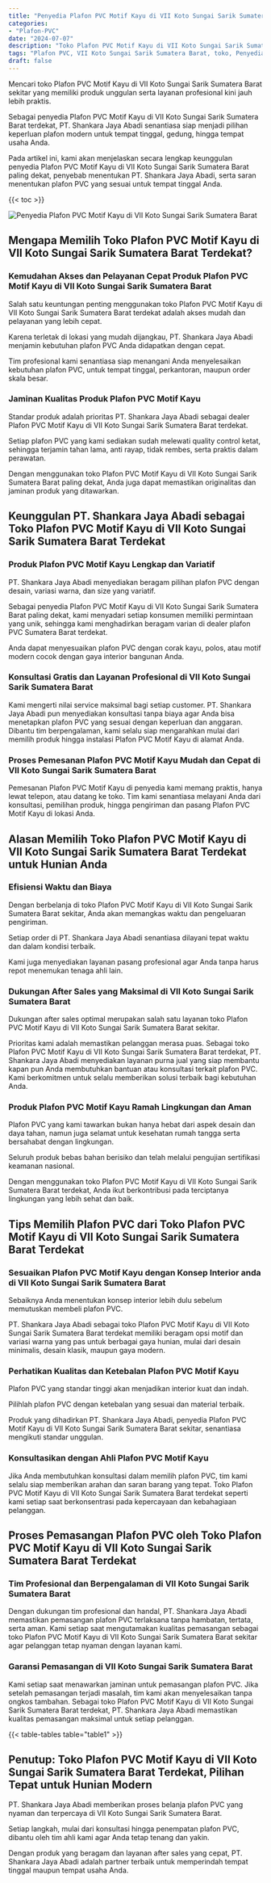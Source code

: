 ```yaml
---
title: "Penyedia Plafon PVC Motif Kayu di VII Koto Sungai Sarik Sumatera Barat"
categories: 
- "Plafon-PVC"
date: "2024-07-07"
description: "Toko Plafon PVC Motif Kayu di VII Koto Sungai Sarik Sumatera Barat untuk hunian, perkantoran, dan gerai. Plafon berkualitas, variasi motif, pilihan warna modern, beserta jasa penempatan dikerjakan oleh teknisi ahli dan garansi resmi!|Layanan penjualan Plafon PVC Motif Kayu di VII Koto Sungai Sarik Sumatera Barat untuk kebutuhan hunian, kantor, atau toko, dengan produk unggulan dan penempatan oleh teknisi berpengalaman dan garansi resmi.|Solusi Plafon PVC Motif Kayu di VII Koto Sungai Sarik Sumatera Barat yang terpercaya untuk tempat tinggal, office, dan gerai, dengan material terbaik dan instalasi dikerjakan oleh tim ahli dan kepastian resmi.|Penjualan Plafon PVC Motif Kayu di VII Koto Sungai Sarik Sumatera Barat untuk hunian, perkantoran, dan ritel, beserta material unggulan dan instalasi ditangani oleh tenaga ahli ahli, lengkap dengan garansi resmi.}"
tags: "Plafon PVC, VII Koto Sungai Sarik Sumatera Barat, toko, Penyedia, distributor"
draft: false
---
```


Mencari toko Plafon PVC Motif Kayu di VII Koto Sungai Sarik Sumatera Barat sekitar yang memiliki produk unggulan serta layanan profesional kini jauh lebih praktis.

Sebagai penyedia Plafon PVC Motif Kayu di VII Koto Sungai Sarik Sumatera Barat terdekat, PT. Shankara Jaya Abadi senantiasa siap menjadi pilihan keperluan plafon modern untuk tempat tinggal, gedung, hingga tempat usaha Anda.

Pada artikel ini, kami akan menjelaskan secara lengkap keunggulan penyedia Plafon PVC Motif Kayu di VII Koto Sungai Sarik Sumatera Barat paling dekat, penyebab menentukan PT. Shankara Jaya Abadi, serta saran menentukan plafon PVC yang sesuai untuk tempat tinggal Anda.

{{< toc >}}

![Penyedia Plafon PVC Motif Kayu di VII Koto Sungai Sarik Sumatera Barat](/images/Plafon-PVC/Penyedia-Plafon-PVC-Motif-Kayu-di-VII-Koto-Sungai-Sarik-Sumatera-Barat.png)


## Mengapa Memilih Toko Plafon PVC Motif Kayu di VII Koto Sungai Sarik Sumatera Barat Terdekat?

### Kemudahan Akses dan Pelayanan Cepat Produk Plafon PVC Motif Kayu di VII Koto Sungai Sarik Sumatera Barat

Salah satu keuntungan penting menggunakan toko Plafon PVC Motif Kayu di VII Koto Sungai Sarik Sumatera Barat terdekat adalah akses mudah dan pelayanan yang lebih cepat.

Karena terletak di lokasi yang mudah dijangkau, PT. Shankara Jaya Abadi menjamin kebutuhan plafon PVC Anda didapatkan dengan cepat.

Tim profesional kami senantiasa siap menangani Anda menyelesaikan kebutuhan plafon PVC, untuk tempat tinggal, perkantoran, maupun order skala besar.

### Jaminan Kualitas Produk Plafon PVC Motif Kayu

Standar produk adalah prioritas PT. Shankara Jaya Abadi sebagai dealer Plafon PVC Motif Kayu di VII Koto Sungai Sarik Sumatera Barat terdekat.

Setiap plafon PVC yang kami sediakan sudah melewati quality control ketat, sehingga terjamin tahan lama, anti rayap, tidak rembes, serta praktis dalam perawatan.

Dengan menggunakan toko Plafon PVC Motif Kayu di VII Koto Sungai Sarik Sumatera Barat paling dekat, Anda juga dapat memastikan originalitas dan jaminan produk yang ditawarkan.

## Keunggulan PT. Shankara Jaya Abadi sebagai Toko Plafon PVC Motif Kayu di VII Koto Sungai Sarik Sumatera Barat Terdekat

### Produk Plafon PVC Motif Kayu Lengkap dan Variatif

PT. Shankara Jaya Abadi menyediakan beragam pilihan plafon PVC dengan desain, variasi warna, dan size yang variatif.

Sebagai penyedia Plafon PVC Motif Kayu di VII Koto Sungai Sarik Sumatera Barat paling dekat, kami menyadari setiap konsumen memiliki permintaan yang unik, sehingga kami menghadirkan beragam varian di dealer plafon PVC Sumatera Barat terdekat.

Anda dapat menyesuaikan plafon PVC dengan corak kayu, polos, atau motif modern cocok dengan gaya interior bangunan Anda.

### Konsultasi Gratis dan Layanan Profesional di VII Koto Sungai Sarik Sumatera Barat

Kami mengerti nilai service maksimal bagi setiap customer. PT. Shankara Jaya Abadi pun menyediakan konsultasi tanpa biaya agar Anda bisa menetapkan plafon PVC yang sesuai dengan keperluan dan anggaran. Dibantu tim berpengalaman, kami selalu siap mengarahkan mulai dari memilih produk hingga instalasi Plafon PVC Motif Kayu di alamat Anda.

### Proses Pemesanan Plafon PVC Motif Kayu Mudah dan Cepat di VII Koto Sungai Sarik Sumatera Barat

Pemesanan Plafon PVC Motif Kayu di penyedia kami memang praktis, hanya lewat telepon, atau datang ke toko. Tim kami senantiasa melayani Anda dari konsultasi, pemilihan produk, hingga pengiriman dan pasang Plafon PVC Motif Kayu di lokasi Anda.

## Alasan Memilih Toko Plafon PVC Motif Kayu di VII Koto Sungai Sarik Sumatera Barat Terdekat untuk Hunian Anda

### Efisiensi Waktu dan Biaya

Dengan berbelanja di toko Plafon PVC Motif Kayu di VII Koto Sungai Sarik Sumatera Barat sekitar, Anda akan memangkas waktu dan pengeluaran pengiriman.

Setiap order di PT. Shankara Jaya Abadi senantiasa dilayani tepat waktu dan dalam kondisi terbaik.

Kami juga menyediakan layanan pasang profesional agar Anda tanpa harus repot menemukan tenaga ahli lain.

### Dukungan After Sales yang Maksimal di VII Koto Sungai Sarik Sumatera Barat

Dukungan after sales optimal merupakan salah satu layanan toko Plafon PVC Motif Kayu di VII Koto Sungai Sarik Sumatera Barat sekitar.

Prioritas kami adalah memastikan pelanggan merasa puas. Sebagai toko Plafon PVC Motif Kayu di VII Koto Sungai Sarik Sumatera Barat terdekat, PT. Shankara Jaya Abadi menyediakan layanan purna jual yang siap membantu kapan pun Anda membutuhkan bantuan atau konsultasi terkait plafon PVC. Kami berkomitmen untuk selalu memberikan solusi terbaik bagi kebutuhan Anda.

### Produk Plafon PVC Motif Kayu Ramah Lingkungan dan Aman

Plafon PVC yang kami tawarkan bukan hanya hebat dari aspek desain dan daya tahan, namun juga selamat untuk kesehatan rumah tangga serta bersahabat dengan lingkungan.

Seluruh produk bebas bahan berisiko dan telah melalui pengujian sertifikasi keamanan nasional.

Dengan menggunakan toko Plafon PVC Motif Kayu di VII Koto Sungai Sarik Sumatera Barat terdekat, Anda ikut berkontribusi pada terciptanya lingkungan yang lebih sehat dan baik.

## Tips Memilih Plafon PVC dari Toko Plafon PVC Motif Kayu di VII Koto Sungai Sarik Sumatera Barat Terdekat

### Sesuaikan Plafon PVC Motif Kayu dengan Konsep Interior anda di VII Koto Sungai Sarik Sumatera Barat

Sebaiknya Anda menentukan konsep interior lebih dulu sebelum memutuskan membeli plafon PVC.

PT. Shankara Jaya Abadi sebagai toko Plafon PVC Motif Kayu di VII Koto Sungai Sarik Sumatera Barat terdekat memiliki beragam opsi motif dan variasi warna yang pas untuk berbagai gaya hunian, mulai dari desain minimalis, desain klasik, maupun gaya modern.

### Perhatikan Kualitas dan Ketebalan Plafon PVC Motif Kayu

Plafon PVC yang standar tinggi akan menjadikan interior kuat dan indah.

Pilihlah plafon PVC dengan ketebalan yang sesuai dan material terbaik.

Produk yang dihadirkan PT. Shankara Jaya Abadi, penyedia Plafon PVC Motif Kayu di VII Koto Sungai Sarik Sumatera Barat sekitar, senantiasa mengikuti standar unggulan.

### Konsultasikan dengan Ahli Plafon PVC Motif Kayu

Jika Anda membutuhkan konsultasi dalam memilih plafon PVC, tim kami selalu siap memberikan arahan dan saran barang yang tepat. Toko Plafon PVC Motif Kayu di VII Koto Sungai Sarik Sumatera Barat terdekat seperti kami setiap saat berkonsentrasi pada kepercayaan dan kebahagiaan pelanggan.

## Proses Pemasangan Plafon PVC oleh Toko Plafon PVC Motif Kayu di VII Koto Sungai Sarik Sumatera Barat Terdekat

### Tim Profesional dan Berpengalaman di VII Koto Sungai Sarik Sumatera Barat

Dengan dukungan tim profesional dan handal, PT. Shankara Jaya Abadi memastikan pemasangan plafon PVC terlaksana tanpa hambatan, tertata, serta aman. Kami setiap saat mengutamakan kualitas pemasangan sebagai toko Plafon PVC Motif Kayu di VII Koto Sungai Sarik Sumatera Barat sekitar agar pelanggan tetap nyaman dengan layanan kami.

### Garansi Pemasangan di VII Koto Sungai Sarik Sumatera Barat

Kami setiap saat menawarkan jaminan untuk pemasangan plafon PVC. Jika setelah pemasangan terjadi masalah, tim kami akan menyelesaikan tanpa ongkos tambahan. Sebagai toko Plafon PVC Motif Kayu di VII Koto Sungai Sarik Sumatera Barat terdekat, PT. Shankara Jaya Abadi memastikan kualitas pemasangan maksimal untuk setiap pelanggan.

{{< table-tables table="table1" >}}

## Penutup: Toko Plafon PVC Motif Kayu di VII Koto Sungai Sarik Sumatera Barat Terdekat, Pilihan Tepat untuk Hunian Modern

PT. Shankara Jaya Abadi memberikan proses belanja plafon PVC yang nyaman dan terpercaya di VII Koto Sungai Sarik Sumatera Barat.

Setiap langkah, mulai dari konsultasi hingga penempatan plafon PVC, dibantu oleh tim ahli kami agar Anda tetap tenang dan yakin.

Dengan produk yang beragam dan layanan after sales yang cepat, PT. Shankara Jaya Abadi adalah partner terbaik untuk memperindah tempat tinggal maupun tempat usaha Anda.